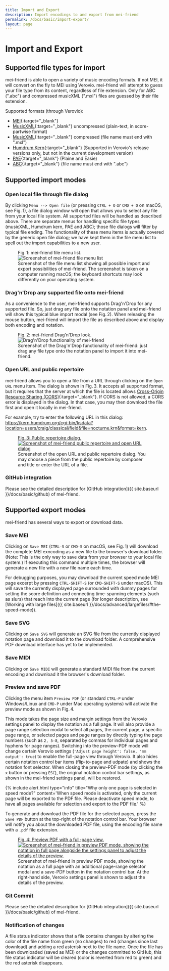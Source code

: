 ```yaml
---
title: Import and Export
description: Import encodings to and export from mei-friend
permalink: /docs/basic/import-export/
layout: page 
---
```

# Import and Export

## Supported file types for import

mei-friend is able to open a variety of music encoding formats. If not MEI, it will convert on the fly to MEI using Verovio. 
mei-friend will attempt to guess your file type from its content, regardless of file extension. Only for ABC (".abc") and compressed musicXML (".mxl") files are guessed by their file extension.

Supported formats (through Verovio):
* [MEI](https://en.wikipedia.org/wiki/Music_Encoding_Initiative){:target="_blank"} 
* [MusicXML](https://en.wikipedia.org/wiki/MusicXML){:target="_blank"} uncompressed (plain-text, in score-partwise format) 
* [MusicXML](https://en.wikipedia.org/wiki/MusicXML){:target="_blank"} compressed (file name must end with ".mxl")
* [Humdrum Kern](https://www.humdrum.org/guide/ch02/){:target="_blank"} (Supported in Verovio's release versions only, but not in the current development version)
* [PAE](https://en.wikipedia.org/wiki/Plaine_%26_Easie_Code){:target="_blank"} (Plaine and Easie)
* [ABC](https://en.wikipedia.org/wiki/ABC_notation){:target="_blank"} (file name must end with ".abc")

<!-- {% include alert.html type="warning" title="Humdrum Kern is supported in Verovio's release versions, but not in the current development version" %} -->

## Supported import modes

### Open local file through file dialog

By clicking `Menu --> Open file` (or pressing `CTRL + O` or `CMD + O` on macOS, see Fig.&thinsp;1), a file dialog window will open that allows you to select any file from your local file system. All supported files will be handled as described above. There are separate menus for handling specific file types (musicXML, Humdrum kern, PAE and ABC); those file dialogs will filter by typical file ending. The functionality of these menu items is actually covered by the generic open file dialog; we have kept them in the file menu list to spell out the import capabilities to a new user.

<figure class="figure">
    <div class="figure-title">Fig.&thinsp;1: mei-friend file menu list.</div>
        <img class="figure-img" src="{{ site.baseurl }}/assets/img/mei-friend-file-menu-list.png" 
            alt="Screenshot of mei-friend file menu list" />
    <figcaption class="figure-caption">Screenshot of the file menu list showing all possible import and export possibilities of mei-friend. The screenshot is taken on a computer running macOS; the keyboard shortcuts may look differently on your operating system.</figcaption>
</figure>

### Drag'n'Drop any supported file onto mei-friend

As a convenience to the user, mei-friend supports Drag'n'Drop for any supported file. So, just drag any file onto the notation panel and mei-friend will show this typical blue import modal (see Fig.&thinsp;2). When releasing the mouse button, mei-friend will import the file as described above and display both encoding and notation.

<figure class="figure">
    <div class="figure-title">Fig.&thinsp;2: mei-friend Drag'n'Drop look.</div>
        <img class="figure-img" src="{{ site.baseurl }}/assets/img/mei-friend-drag-n-drop.png" 
            alt="Drag'n'Drop functionality of mei-friend" />
    <figcaption class="figure-caption">Screenshot of the Drag'n'Drop functionality of mei-friend: just drag any file type onto the notation panel to import it into mei-friend.</figcaption>
</figure>

### Open URL and public repertoire

mei-friend allows you to open a file from a URL through clicking on the `Open URL` menu item. The dialog is shown in Fig.&thinsp;3. It accepts all supported format, but it requires that the server at which the file is located allows [Cross-Origin Resource Sharing (CORS)](https://developer.mozilla.org/en-US/docs/Web/HTTP/CORS){:target="_blank"}. If CORS is not allowed, a CORS error is displayed in the dialog. In that case, you may then download the file first and open it locally in mei-friend.

For example, try to enter the following URL in this dialog:
<span class="code">https://kern.humdrum.org/cgi-bin/ksdata?location=users/craig/classical/field&file=nocturne.krn&format=kern</span>.

<figure class="figure">
    <a href="https://mei-friend.mdw.ac.at/?file=https://kern.humdrum.org/cgi-bin/ksdata?location=users/craig/classical/field&file=nocturne.krn&format=kern" target="_blank">
    <div class="figure-title">Fig.&thinsp;3: Public repertoire dialog.</div>
        <img class="figure-img" src="{{ site.baseurl }}/assets/img/mei-friend-public-repertoire.png" 
            alt="Screenshot of mei-friend public repertoire and open URL dialog" />
    </a>
    <figcaption class="figure-caption">Screenshot of the open URL and public repertoire dialog. You may choose a piece from the public repertoire by composer and title or enter the URL of a file.</figcaption>
</figure>

### GitHub integration

Please see the detailed description for [GitHub integration]({{ site.baseurl }}/docs/basic/github) of mei-friend. 

## Supported export modes

mei-friend has several ways to export or download data. 

### Save MEI

Clicking on `Save MEI` (`CTRL-S` or `CMD-S` on macOS, see Fig.&thinsp;1) will download the complete MEI exncoding as a new file to the browser's download folder.  (Note: This is the only way to save data from your browser to your local file system.) If executing this command multiple times, the browser will generate a new file with a new file name each time. 

For debugging purposes, you may download the current speed mode MEI page excerpt by pressing `CTRL-SHIFT-S` (or `CMD-SHIFT-S` under macOS). 
This will save the currently displayed page surrounded with dummy pages for setting the score definition and connecting time-spanning elements (such as slurs) that reach into the current page (for longer description, see [Working with large files]({{ site.baseurl }}/docs/advanced/largefiles/#the-speed-mode)).

### Save SVG

Clicking on `Save SVG` will generate an SVG file from the currently displayed notation page and download it to the download folder. 
A comprehensive PDF download interface has yet to be implemented.

### Save MIDI

Clicking on `Save MIDI` will generate a standard MIDI file from the current encoding and download it the browser's download folder. 

### Preview and save PDF

Clicking the menu item `Preview PDF` (or standard `CTRL-P` under Windows/Linux and `CMD-P` under Mac operating systems) will activate the preview mode as shown in Fig.&thinsp;4. 

This mode takes the page size and margin settings from the Verovio settings panel to display the notation as a full page. It will also provide a page range selection modal to select all pages, the current page, a specific page range, or selected pages and page ranges by directly typing the page numbers (such as `2, 5-8`, separated by commas for individual pages and hyphens for page ranges). Switching into the preview-PDF mode will change certain Verovio settings (`'Adjust page height': false, 'mm output': true`) to enable the full-page view through Verovio. It also hides certain notation control bar items (flip-to-page and udpate) and shows the notation font selector.  When closing the preview-PDF mode (by clicking the `x` button or pressing `ESC`), the original notation control bar settings, as shown in the mei-friend settings panel, will be restored. 

{% include alert.html type="info" title="Why only one page is selected in speed mode?" content='When speed mode is activated, only the current page will be exported to the PDF file. Please deactivate speed mode, to have all pages available for selection and export to the PDF file.' %}

To generate and download the PDF file for the selected pages, press the `Save PDF` button at the top-right of the notation control bar. Your browser will notify you about the downloaded PDF file, using the encoding file name with a `.pdf` file extension. 

<figure class="figure fullwidth">
    <a href="https://mei-friend.mdw.ac.at/" target="_blank">
    <div class="figure-title">Fig.&thinsp;4: Preview PDF with a full-page view.</div>
        <img class="figure-img" src="{{ site.baseurl }}/assets/img/mei-friend-preview-pdf.png" 
            alt="Screenshot of mei-friend in preview PDF mode, showing the notation in full page alongside the settings panel to adjust the details of the preview." />
    </a>
    <figcaption class="figure-caption">Screenshot of mei-friend in preview PDF mode, showing the notation as a full page with an additional page-range selector modal and a save-PDF button in the notation control bar. At the right-hand side, Verovio settings panel is shown to adjust the details of the preview.</figcaption>
</figure>

### Git Commit

Please see the detailed description for [GitHub integration]({{ site.baseurl }}/docs/basic/github) of mei-friend. 

### Notification of changes

A file status indicator shows that a file contains changes by altering the color of the file name from green (no changes) to red (changes since last download) and adding a red asterisk next to the file name. 
Once the file has been downloaded (saved as MEI) or the changes committed to GitHub, this file status indicator will be cleared (color is reverted from red to green) and the red asterisk disappears.



<!--
## Fundamental functionalities
![Demonstration of fundamental functionalities]({{ site.baseurl }}/assets/img/demo/mei-friend-01.gif) 
-->
